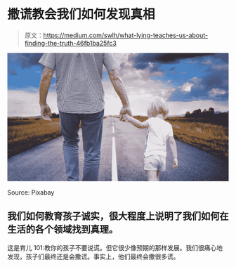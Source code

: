 # 撒谎教会我们如何发现真相

> 原文：<https://medium.com/swlh/what-lying-teaches-us-about-finding-the-truth-46fb1ba25fc3>

![](img/170338cc66cfdafeb857f27a97895efb.png)

Source: Pixabay

## 我们如何教育孩子诚实，很大程度上说明了我们如何在生活的各个领域找到真理。

这是育儿 101:教你的孩子不要说谎。但它很少像预期的那样发展。我们很痛心地发现，孩子们最终还是会撒谎。事实上，他们最终会撒很多谎。